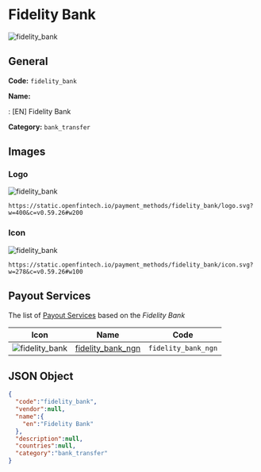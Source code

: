 
# Fidelity Bank 
![fidelity_bank](https://static.openfintech.io/payment_methods/fidelity_bank/logo.svg?w=400&c=v0.59.26#w200)  

## General 
**Code:** `fidelity_bank` 
 
**Name:** 
 
:	[EN] Fidelity Bank 
 
**Category:** `bank_transfer` 
 

## Images 

### Logo 
![fidelity_bank](https://static.openfintech.io/payment_methods/fidelity_bank/logo.svg?w=400&c=v0.59.26#w200)  

```
https://static.openfintech.io/payment_methods/fidelity_bank/logo.svg?w=400&c=v0.59.26#w200
```  

### Icon 
![fidelity_bank](https://static.openfintech.io/payment_methods/fidelity_bank/icon.svg?w=278&c=v0.59.26#w100)  

```
https://static.openfintech.io/payment_methods/fidelity_bank/icon.svg?w=278&c=v0.59.26#w100
```  

## Payout Services 
 
The list of [Payout Services](/payout-services/) based on the _Fidelity Bank_ 

|Icon|Name|Code| 
|:---:|:---:|:---:| 
|![fidelity_bank](https://static.openfintech.io/payout_methods/fidelity_bank/icon.svg?w=278&c=v0.59.26#w40) |[fidelity_bank_ngn](/payout-services/fidelity_bank_ngn/)|`fidelity_bank_ngn`| 
 

## JSON Object 

```json
{
  "code":"fidelity_bank",
  "vendor":null,
  "name":{
    "en":"Fidelity Bank"
  },
  "description":null,
  "countries":null,
  "category":"bank_transfer"
}
```  
